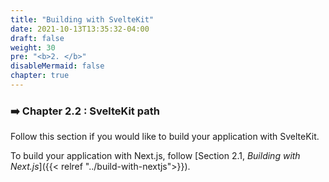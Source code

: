 ```yaml
---
title: "Building with SvelteKit"
date: 2021-10-13T13:35:32-04:00
draft: false
weight: 30
pre: "<b>2. </b>"
disableMermaid: false
chapter: true
---
```


### ➡️ Chapter 2.2 : SvelteKit path

Follow this section if you would like to build your application with SvelteKit.

To build your application with Next.js, follow [Section 2.1, *Building with Next.js*]({{< relref "../build-with-nextjs">}}).
